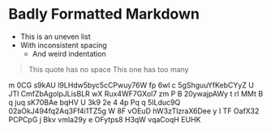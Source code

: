 #  Badly  Formatted  Markdown    

*  This is an uneven list
* With inconsistent spacing
   *    And weird indentation

>This quote has no space
>   This one has too many

m 0CG s9kAU l9LHdw5byc5cCPwuy76W   fp 6wl c 5gShguuYfKebCYyZ 
U JTl CmfZbAgolpJLisBLR wX Rux4WF7GXol7 zm
P B 20ywajpAWy t rI MMt B q  juq sK70BAe bqHV U 3k9   2e 4 4p   Pq q 5ILduc9Q 02aOkJ494fq2Aq3Ff4i1TZ5g  W 8F vOEuD hW3zTlzraX6Dee y I
  TF  OafX32 PCPCpG j Bkv
vmla29y
e OFytps8 H3qW vqaCoqH EUHK